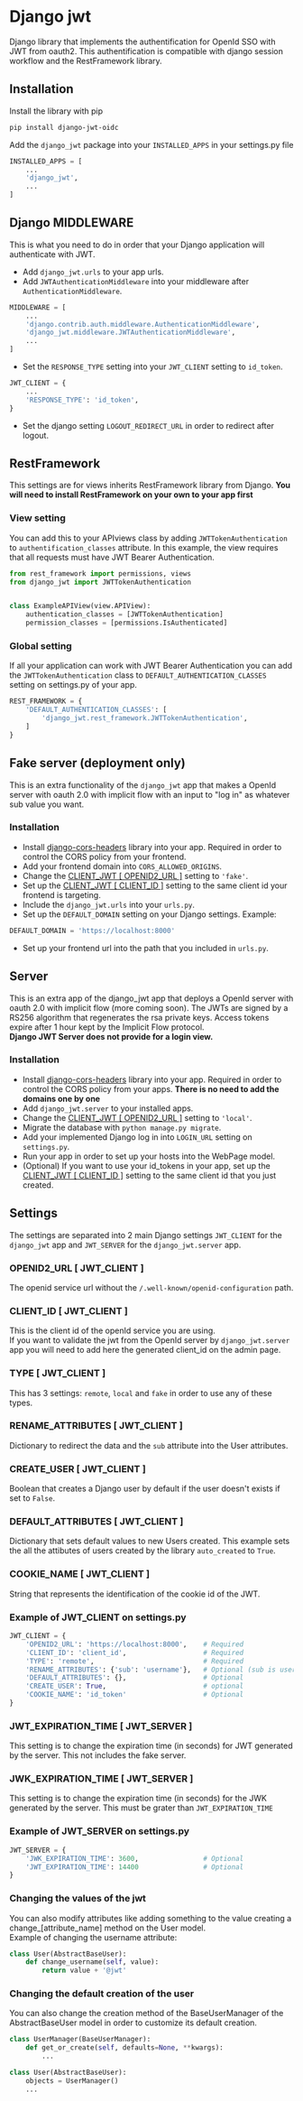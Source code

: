 # Django jwt
Django library that implements the authentification for OpenId SSO with JWT from oauth2.
This authentification is compatible with django session workflow and the RestFramework library.

## Installation

Install the library with pip
```bash
pip install django-jwt-oidc
```

Add the `django_jwt` package into your `INSTALLED_APPS` in your settings.py file
```python
INSTALLED_APPS = [
    ...
    'django_jwt',
    ...
]
```

## Django MIDDLEWARE
This is what you need to do in order that your Django application will authenticate with JWT.
 
- Add `django_jwt.urls` to your app urls.
- Add `JWTAuthenticationMiddleware` into your middleware after `AuthenticationMiddleware`.
```python
MIDDLEWARE = [
    ...
    'django.contrib.auth.middleware.AuthenticationMiddleware',
    'django_jwt.middleware.JWTAuthenticationMiddleware',
    ...
]
```
- Set the `RESPONSE_TYPE` setting into your `JWT_CLIENT` setting to `id_token`.
```python
JWT_CLIENT = {
    ...
    'RESPONSE_TYPE': 'id_token',
}
```
- Set the django setting `LOGOUT_REDIRECT_URL` in order to redirect after logout.

## RestFramework
This settings are for views inherits RestFramework library from Django.
**You will need to install RestFramework on your own to your app first**

### View setting
You can add this to your APIviews class by adding `JWTTokenAuthentication` to `authentification_classes` attribute.
In this example, the view requires that all requests must have JWT Bearer Authentication.

```python
from rest_framework import permissions, views
from django_jwt import JWTTokenAuthentication


class ExampleAPIView(view.APIView):
    authentication_classes = [JWTTokenAuthentication]
    permission_classes = [permissions.IsAuthenticated]
```
### Global setting
If all your application can work with JWT Bearer Authentication you can add the `JWTTokenAuthentication` class to `DEFAULT_AUTHENTICATION_CLASSES` setting on settings.py of your app.

```python
REST_FRAMEWORK = {
    'DEFAULT_AUTHENTICATION_CLASSES': [
        'django_jwt.rest_framework.JWTTokenAuthentication',
    ]
}
```
## Fake server (deployment only)
This is an extra functionality of the `django_jwt` app that makes a OpenId server with oauth 2.0 with implicit flow with an input to "log in" as whatever sub value you want. 

### Installation

- Install [django-cors-headers](https://pypi.org/project/django-cors-headers/) library into your app. Required in order to control the CORS policy from your frontend.
- Add your frontend domain into `CORS_ALLOWED_ORIGINS`.
- Change the [CLIENT_JWT \[ OPENID2_URL \]](#openid2_url--jwt_client-) setting to `'fake'`.
- Set up the [CLIENT_JWT \[ CLIENT_ID \]](#client_id--jwt_client-) setting to the same client id your frontend is targeting.
- Include the `django_jwt.urls` into your `urls.py`.
- Set up the `DEFAULT_DOMAIN` setting on your Django settings. Example:
```python
DEFAULT_DOMAIN = 'https://localhost:8000'
```
- Set up your frontend url into the path that you included in `urls.py`.

## Server
This is an extra app of the django_jwt app that deploys a OpenId server with oauth 2.0 with implicit flow (more coming soon).
The JWTs are signed by a RS256 algorithm that regenerates the rsa private keys.
Access tokens expire after 1 hour kept by the Implicit Flow protocol. <br>
**Django JWT Server does not provide for a login view.**

### Installation
- Install [django-cors-headers](https://pypi.org/project/django-cors-headers/) library into your app. Required in order to control the CORS policy from your apps. **There is no need to add the domains one by one**
- Add `django_jwt.server` to your installed apps.
- Change the [CLIENT_JWT \[ OPENID2_URL \]](#openid2_url--jwt_client-) setting to `'local'`.
- Migrate the database with `python manage.py migrate`.
- Add your implemented Django log in into `LOGIN_URL` setting on `settings.py`.
- Run your app in order to set up your hosts into the WebPage model.
- (Optional) If you want to use your id_tokens in your app, set up the [CLIENT_JWT \[ CLIENT_ID \]](#client_id--jwt_client-) setting to the same client id that you just created.

## Settings
The settings are separated into 2 main Django settings `JWT_CLIENT` for the `django_jwt` app and `JWT_SERVER` for the `django_jwt.server` app.

### OPENID2_URL [ JWT_CLIENT ]
The openid service url without the `/.well-known/openid-configuration` path.

### CLIENT_ID [ JWT_CLIENT ]
This is the client id of the openId service you are using. <br>
If you want to validate the jwt from the OpenId server by `django_jwt.server` app you will need to add here the generated client_id on the admin page.

### TYPE [ JWT_CLIENT ]
This has 3 settings: `remote`, `local` and `fake` in order to use any of these types.

### RENAME_ATTRIBUTES [ JWT_CLIENT ]
Dictionary to redirect the data and the `sub` attribute into the User attributes.

### CREATE_USER [ JWT_CLIENT ]
Boolean that creates a Django user by default if the user doesn't exists if set to `False`.

### DEFAULT_ATTRIBUTES [ JWT_CLIENT ]
Dictionary that sets default values to new Users created.
This example sets the all the attibutes of users created by the library `auto_created` to `True`.

### COOKIE_NAME [ JWT_CLIENT ]
String that represents the identification of the cookie id of the JWT.

### Example of JWT_CLIENT on settings.py

```python
JWT_CLIENT = {
    'OPENID2_URL': 'https://localhost:8000',    # Required
    'CLIENT_ID': 'client_id',                   # Required
    'TYPE': 'remote',                           # Required
    'RENAME_ATTRIBUTES': {'sub': 'username'},   # Optional (sub is username by default)
    'DEFAULT_ATTRIBUTES': {},                   # Optional
    'CREATE_USER': True,                        # optional
    'COOKIE_NAME': 'id_token'                   # Optional
}
```

### JWT_EXPIRATION_TIME [ JWT_SERVER ]
This setting is to change the expiration time (in seconds) for JWT generated by the server. This not includes the fake server.

### JWK_EXPIRATION_TIME [ JWT_SERVER ]
This setting is to change the expiration time (in seconds) for the JWK generated by the server. This must be grater than `JWT_EXPIRATION_TIME` 

### Example of JWT_SERVER on settings.py

```python
JWT_SERVER = {
    'JWK_EXPIRATION_TIME': 3600,                # Optional
    'JWT_EXPIRATION_TIME': 14400                # Optional
}
```

### Changing the values of the jwt
You can also modify attributes like adding something to the value creating a change_[attribute_name] method on the User model.<br>
Example of changing the username attribute:

```python
class User(AbstractBaseUser):
    def change_username(self, value):
        return value + '@jwt'
```

### Changing the default creation of the user
You can also change the creation method of the BaseUserManager of the AbstractBaseUser model in order to customize its default creation.

```python
class UserManager(BaseUserManager):
    def get_or_create(self, defaults=None, **kwargs):
        ...

class User(AbstractBaseUser):
    objects = UserManager()
    ...
```
